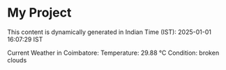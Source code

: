 # My Project

This content is dynamically generated in Indian Time (IST): 2025-01-01 16:07:29 IST


Current Weather in Coimbatore:
Temperature: 29.88 °C
Condition: broken clouds
